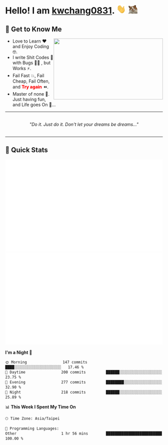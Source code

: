 <h1> <span>Hello! I am <a href="https://github.com/kwchang0831">kwchang0831</a>.</span> <img src="./assets/hi.gif" width="30px" height="30px">  <img src="./assets/cool-cat.gif" height="30px"></h1>
</h1>

## 🎉 Get to Know Me

<a href="#"><img align="right" src="https://media.tenor.com/S5qCffxIFdUAAAAC/the-muppet-kermit-the-frog.gif" width="349" height="195" /></a>

- Love to Learn ❤️ and Enjoy Coding 🤓.
- I write Shit Codes 💩 with Bugs 🐛🐛 , but Works ⚡️.
- Fail Fast 💥, Fail Cheap, Fail Often, and <span style="color:red;font-weight:800;">Try again</span> ⏪️.
- Master of none 🤪. Just having fun, and Life goes On 🌱...

<hr/>
<br/>
<div align="center">
<i>"Do it. Just do it. Don't let your dreams be dreams..." </i>
</div>
<br/>
<hr/>

## 🙈 Quick Stats

![overview](https://raw.githubusercontent.com/kwchang0831/kwchang0831/output/generated/overview.svg)
![languages](https://raw.githubusercontent.com/kwchang0831/kwchang0831/output/generated/languages.svg)

<!--START_SECTION:waka-->
**I'm a Night 🦉** 

```text
🌞 Morning                147 commits         ████░░░░░░░░░░░░░░░░░░░░░   17.46 % 
🌆 Daytime                200 commits         ██████░░░░░░░░░░░░░░░░░░░   23.75 % 
🌃 Evening                277 commits         ████████░░░░░░░░░░░░░░░░░   32.90 % 
🌙 Night                  218 commits         ██████░░░░░░░░░░░░░░░░░░░   25.89 % 
```


📊 **This Week I Spent My Time On** 

```text
🕑︎ Time Zone: Asia/Taipei

💬 Programming Languages: 
Other                    1 hr 56 mins        █████████████████████████   100.00 % 
```


<!--END_SECTION:waka-->
